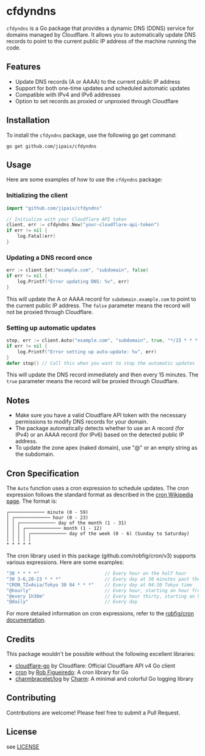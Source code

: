 # cfdyndns

`cfdyndns` is a Go package that provides a dynamic DNS (DDNS) service for domains managed by Cloudflare. It allows you to automatically update DNS records to point to the current public IP address of the machine running the code.

## Features

- Update DNS records (A or AAAA) to the current public IP address
- Support for both one-time updates and scheduled automatic updates
- Compatible with IPv4 and IPv6 addresses
- Option to set records as proxied or unproxied through Cloudflare

## Installation

To install the `cfdyndns` package, use the following go get command:

```
go get github.com/jipaix/cfdyndns
```

## Usage

Here are some examples of how to use the `cfdyndns` package:

### Initializing the client

```go
import "github.com/jipaix/cfdyndns"

// Initialize with your Cloudflare API token
client, err := cfdyndns.New("your-cloudflare-api-token")
if err != nil {
    log.Fatal(err)
}
```

### Updating a DNS record once

```go
err := client.Set("example.com", "subdomain", false)
if err != nil {
    log.Printf("Error updating DNS: %v", err)
}
```

This will update the A or AAAA record for `subdomain.example.com` to point to the current public IP address. The `false` parameter means the record will not be proxied through Cloudflare.

### Setting up automatic updates

```go
stop, err := client.Auto("example.com", "subdomain", true, "*/15 * * * *")
if err != nil {
    log.Printf("Error setting up auto-update: %v", err)
}
defer stop() // Call this when you want to stop the automatic updates
```

This will update the DNS record immediately and then every 15 minutes. The `true` parameter means the record will be proxied through Cloudflare.

## Notes

- Make sure you have a valid Cloudflare API token with the necessary permissions to modify DNS records for your domain.
- The package automatically detects whether to use an A record (for IPv4) or an AAAA record (for IPv6) based on the detected public IP address.
- To update the zone apex (naked domain), use "@" or an empty string as the subdomain.

## Cron Specification

The `Auto` function uses a cron expression to schedule updates. The cron expression follows the standard format as described in the [cron Wikipedia page](https://en.wikipedia.org/wiki/Cron). The format is:

```
┌───────────── minute (0 - 59)
│ ┌───────────── hour (0 - 23)
│ │ ┌───────────── day of the month (1 - 31)
│ │ │ ┌───────────── month (1 - 12)
│ │ │ │ ┌───────────── day of the week (0 - 6) (Sunday to Saturday)
│ │ │ │ │
* * * * *
```

The cron library used in this package (github.com/robfig/cron/v3) supports various expressions. Here are some examples:

```go
"30 * * * *"                        // Every hour on the half hour
"30 3-6,20-23 * * *"                // Every day at 30 minutes past the hour, between 3-6am and 8-11pm
"CRON_TZ=Asia/Tokyo 30 04 * * *"    // Every day at 04:30 Tokyo time
"@hourly"                           // Every hour, starting an hour from now
"@every 1h30m"                      // Every hour thirty, starting an hour thirty from now
"@daily"                            // Every day
```

For more detailed information on cron expressions, refer to the [robfig/cron documentation](https://pkg.go.dev/github.com/robfig/cron).

## Credits

This package wouldn't be possible without the following excellent libraries:

- [cloudflare-go](https://github.com/cloudflare/cloudflare-go) by Cloudflare: Official Cloudflare API v4 Go client
- [cron](https://github.com/robfig/cron) by [Rob Figueiredo](https://github.com/robfig): A cron library for Go
- [charmbracelet/log](https://github.com/charmbracelet/log) by [Charm](https://github.com/charmbracelet): A minimal and colorful Go logging library

## Contributing

Contributions are welcome! Please feel free to submit a Pull Request.

## License

see [LICENSE](LICENSE)